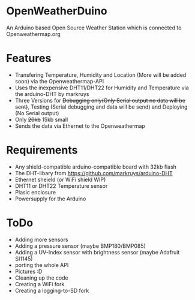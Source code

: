 # OpenWeatherDuino
An Arduino based Open Source Weather Station which is connected to Openweathermap.org

# Features
  - Transfering Temperature, Humidity and Location (More will be added soon) via the Openweathermap-API 
  - Uses the inexpensive DHT11/DHT22 for Humidity and Temperature via the arduino-DHT by markruys
  - Three Versions for ~~Debugging only(Only Serial output no data will be sent)~~, Testing (Serial debugging and data will be send) and Deploying (No Serial output)
  - Only ~~20kb~~ 15kb small
  - Sends the data via Ethernet to the Openweathermap

# Requirements
  - Any shield-compatible arduino-compatible board with 32kb flash
  - The DHT-libary from https://github.com/markruys/arduino-DHT
  - Ethernet sheield (or WiFi shield WIP)
  - DHT11 or DHT22 Temperature sensor
  - Plasic enclosure
  - Powersupply for the Arduino

# ToDo
  - Adding more sensors
  - Adding a pressure sensor (maybe BMP180/BMP085)
  - Adding a UV-Index sensor with brightness sensor (maybe Adafruit SI1145)
  - porting the whole API
  - Pictures :D
  - Cleaning up the code
  - Creating a WiFi fork
  - Creating a logging-to-SD fork
